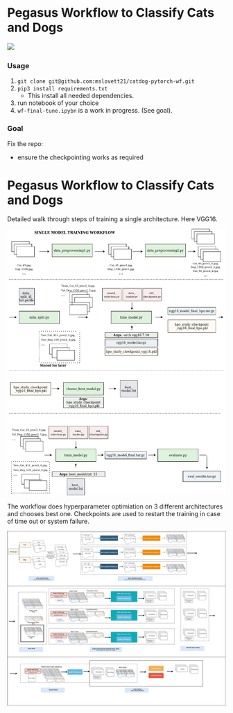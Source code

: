 # Pegasus Workflow to Classify Cats and Dogs

<img src="imgs/catdog-wf-bestmodel.dot"  height="400"/>

### Usage
1. `git clone git@github.com:mslovett21/catdog-pytorch-wf.git`
2. `pip3 install requirements.txt`
    - This install all needed dependencies.
3. run notebook of your choice
4. `wf-final-tune.ipybn` is a work in progress. (See goal).

### Goal 

Fix the repo:
 - ensure the checkpointing works as required


# Pegasus Workflow to Classify Cats and Dogs
Detailed walk through steps of training a single architecture. Here VGG16.


![](imgs/catdog_single.png)


The workflow does hyperparameter optimiation on 3 different architectures and chooses best one.
Checkpoints are used to restart the training in case of time out or system failure.


![](imgs/cats_and_dogs.png)